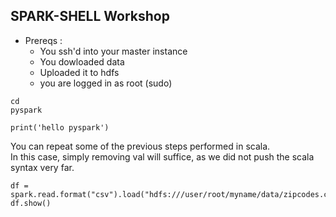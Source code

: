 ## SPARK-SHELL Workshop

- Prereqs : <br>
  * You ssh'd into your master instance<br>
  * You dowloaded data<br>
  * Uploaded it to hdfs<br>
  * you are logged in as root (sudo)<br>

```
cd
pyspark
```



````
print('hello pyspark')
````

You can repeat some of the previous steps performed in scala.   
In this case, simply removing val will suffice, as we did not push the scala syntax very far.

````
df = spark.read.format("csv").load("hdfs:///user/root/myname/data/zipcodes.csv")
df.show()
````
